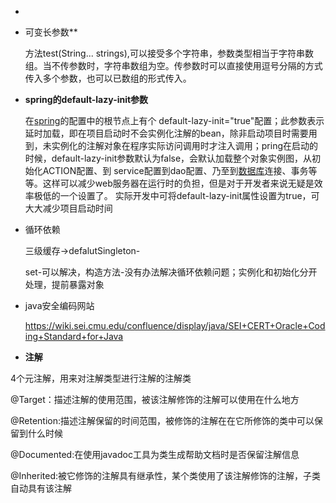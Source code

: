 + 

+ 可变长参数**

  方法test(String... strings),可以接受多个字符串，参数类型相当于字符串数组。当不传参数时，字符串数组为空。传参数时可以直接使用逗号分隔的方式传入多个参数，也可以已数组的形式传入。

+ **spring的default-lazy-init参数** 

  在[spring](http://lib.csdn.net/base/javaee)的配置中的根节点上有个  default-lazy-init="true"配置；此参数表示延时加载，即在项目启动时不会实例化注解的bean，除非启动项目时需要用到，未实例化的注解对象在程序实际访问调用时才注入调用；pring在启动的时候，default-lazy-init参数默认为false，会默认加载整个对象实例图，从初始化ACTION配置、到 service配置到dao配置、乃至到[数据库](http://lib.csdn.net/base/mysql)连接、事务等等。这样可以减少web服务器在运行时的负担，但是对于开发者来说无疑是效率极低的一个设置了。 实际开发中可将default-lazy-init属性设置为true，可大大减少项目启动时间

+ 循环依赖

  三级缓存->defalutSingleton-

  set-可以解决，构造方法-没有办法解决循环依赖问题；实例化和初始化分开处理，提前暴露对象
  
+ java安全编码网站

  https://wiki.sei.cmu.edu/confluence/display/java/SEI+CERT+Oracle+Coding+Standard+for+Java

+ **注解**

4个元注解，用来对注解类型进行注解的注解类

@Target：描述注解的使用范围，被该注解修饰的注解可以使用在什么地方



@Retention:描述注解保留的时间范围，被修饰的注解在在它所修饰的类中可以保留到什么时候



@Documented:在使用javadoc工具为类生成帮助文档时是否保留注解信息



@Inherited:被它修饰的注解具有继承性，某个类使用了该注解修饰的注解，子类自动具有该注解